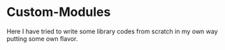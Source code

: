 # Custom-Modules
Here I have tried to write some library codes from scratch in my own way putting some own flavor.
